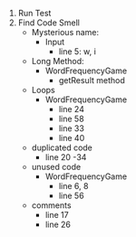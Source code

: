 1. Run Test
2. Find Code Smell
    - Mysterious name:
      - Input
        - line 5: w, i
    - Long Method:
      - WordFrequencyGame
        - getResult method
    - Loops
      - WordFrequencyGame
        - line 24
        - line 58
        - line 33
        - line 40
    - duplicated code
      - line 20 -34
    - unused code
      - WordFrequencyGame
        - line 6, 8
        - line 56
    - comments
      - line 17
      - line 26